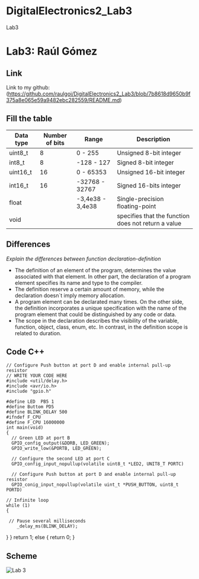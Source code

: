 # DigitalElectronics2_Lab3
Lab3
# Lab3: Raúl Gómez
## Link
Link to my github: 
(https://github.com/raulgoi/DigitalElectronics2_Lab3/blob/7b8618d9650b9f375a8e065e59a9482ebc282559/README.md)

## Fill the table

Data type | Number of bits | Range | Description |
--------- | -------------- | ----- | ----------- |
uint8_t   |       8        | 0 - 255 | Unsigned 8-bit integer |
int8_t |     8   |  -128 - 127  |  Signed 8-bit integer |
uint16_t |  16  |  0 - 65353  | Unsigned 16-bit integer |
int16_t |   16   | -32768 - 32767 | Signed 16-bits integer |
float |  | -3,4e38 - 3,4e38  | Single-precision floating-point |
void | |  | specifies that the function does not return a value |

## Differences

*Explain the differences between function declaration-definition*

* The definition of an element of the program, determines the value associated with that element. In other part, the declaration of a program element specifies its name and type to the compiler.
* The definition reserve a certain amount of memory, while the declaration doesn`t imply memory allocation.
* A program element can be declarated many times. On the other side, the definition incorporates a unique specification with the name of the program element that could be distinguished by any code or data.
* The scope in the declaration describes the visibility of the variable, function, object, class, enum, etc. In contrast, in the definition scope is related to duration.


## Code C++

    // Configure Push button at port D and enable internal pull-up resistor
    // WRITE YOUR CODE HERE
    #include <util/delay.h>
    #include <avr/io.h>
    #include "gpio.h"
    
    #define LED  PB5 1
    #define Buttom PD5
    #define BLINK_DELAY 500
    #ifndef F_CPU
    #define F_CPU 16000000
    int main(void)
    {
      // Green LED at port B
      GPIO_config_output(&DDRB, LED_GREEN);
      GPIO_write_low(&PORTB, LED_GREEN);
      
      // Configure the second LED at port C
      GPIO_config_input_nopullup(volatile uint8_t *LED2, UNIT8_T PORTC)
      
      // Configure Push button at port D and enable internal pull-up resistor
      GPIO_conig_input_nopullup(volatile uint_t *PUSH_BUTTON, uint8_t PORTD)

    // Infinite loop
    while (1)
    {
     
     // Pause several milliseconds
        _delay_ms(BLINK_DELAY);
     
   }
        }
 return 1;
   else {
   return 0;
   }

## Scheme


![Lab 3](https://user-images.githubusercontent.com/91128806/136802316-e2b1224e-d1b7-4f4c-8a3a-26c08037d41d.png)


